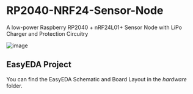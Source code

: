 # RP2040-NRF24-Sensor-Node
A low-power Raspberry RP2040 + nRF24L01+ Sensor Node with LiPo Charger and Protection Circuitry

![image](https://user-images.githubusercontent.com/6614616/180988876-144fc949-0bf1-442e-b0da-cc705b372a3d.png)

## EasyEDA Project
You can find the EasyEDA Schematic and Board Layout in the *hardware* folder.
